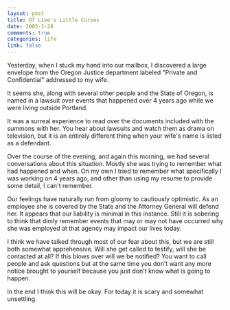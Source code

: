 ```yaml
--- 
layout: post
title: Of Live's Little Curves
date: 2003-1-28
comments: true
categories: life
link: false
---
```

Yesterday, when I stuck my hand into our mailbox, I discovered a large envelope from the Oregon Justice department labeled "Private and Confidential" addressed to my wife.

It seems she, along with several other people and the State of Oregon, is named in a lawsuit over events that happened over 4 years ago while we were living outside Portland.

It was a surreal experience to read over the documents included with the summons with her. You hear about lawsuits and watch them as drama on television, but it is an entirely different thing when your wife's name is listed as a defendant.

Over the course of the evening, and again this morning, we had several conversations about this situation. Mostly she was trying to remember what had happened and when. On my own I tried to remember what specifically I was working on 4 years ago, and other than using my resume to provide some detail, I can't remember.

Our feelings have naturally run from gloomy to cautiously optimistic. As an employee she is covered by the State and the Attorney General will defend her. It appears that our liability is minimal in this instance. Still it is sobering to think that dimly remember events that may or may not have occurred why she was employed at that agency may impact our lives today.

I think we have talked through most of our fear about this, but we are still both somewhat apprehensive. Will she get called to testify, will she be contacted at all? If this blows over will we be notified? You want to call people and ask questions but at the same time you don't want any more notice brought to yourself because you just don't know what is going to happen.

In the end I think this will be okay. For today it is scary and somewhat unsettling.
